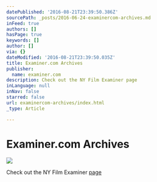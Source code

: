 ```yaml
---
datePublished: '2016-08-21T23:39:50.386Z'
sourcePath: _posts/2016-06-24-examinercom-archives.md
inFeed: true
authors: []
hasPage: true
keywords: []
author: []
via: {}
dateModified: '2016-08-21T23:39:50.035Z'
title: Examiner.com Archives
publisher:
  name: examiner.com
description: Check out the NY Film Examiner page
inLanguage: null
inNav: false
starred: false
url: examinercom-archives/index.html
_type: Article

---
```

# Examiner.com Archives
![](https://the-grid-user-content.s3-us-west-2.amazonaws.com/df85fcb5-03d7-4a0f-af05-cfcea059e565.jpg)

Check out the NY Film Examiner [page][0]

[0]: http://www.examiner.com/film-in-new-york/marcos-bernal-salas